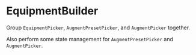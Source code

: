 # EquipmentBuilder

Group `EquipmentPicker`, `AugmentPresetPicker`, and `AugmentPicker` together.

Also perform some state management for `AugmentPresetPicker` and `AugmentPicker`.
